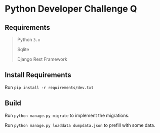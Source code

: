 # Python Developer Challenge Q

## Requirements

> Python `3.x`
>
> Sqlite
>
> Django Rest Framework

## Install Requirements

Run `pip install -r requirements/dev.txt` 

## Build

Run `python manage.py migrate` to implement the migrations.

Run `python manage.py loaddata dumpdata.json` to prefill with some data.
